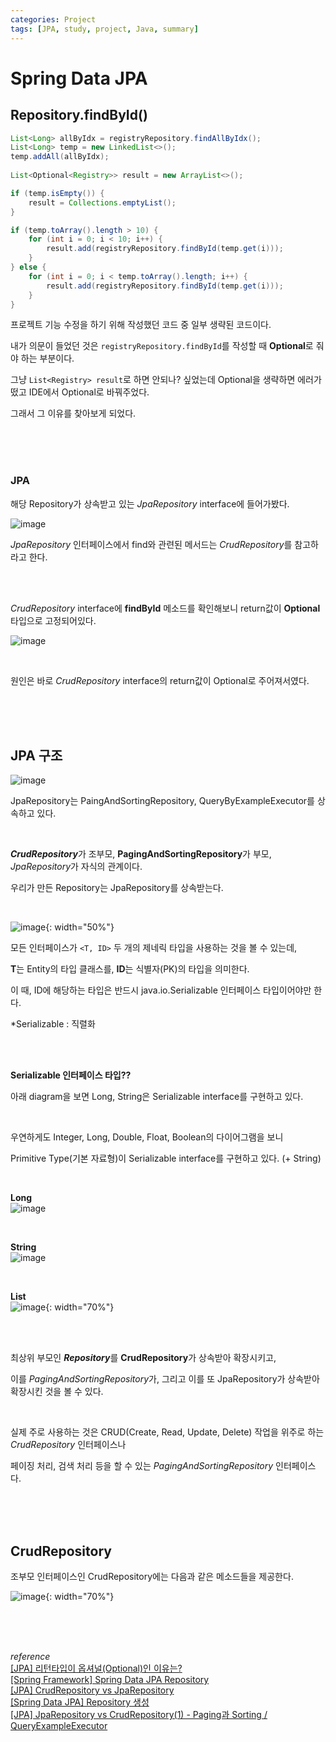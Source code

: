 ```yaml
---
categories: Project
tags: [JPA, study, project, Java, summary]
---
```


# Spring Data JPA

## Repository.findById()
```java
List<Long> allByIdx = registryRepository.findAllByIdx();
List<Long> temp = new LinkedList<>();
temp.addAll(allByIdx);
        
List<Optional<Registry>> result = new ArrayList<>();

if (temp.isEmpty()) {
    result = Collections.emptyList();
}

if (temp.toArray().length > 10) {
    for (int i = 0; i < 10; i++) {
        result.add(registryRepository.findById(temp.get(i)));
    }
} else {
    for (int i = 0; i < temp.toArray().length; i++) {
        result.add(registryRepository.findById(temp.get(i)));
    }
}
```
프로젝트 기능 수정을 하기 위해 작성했던 코드 중 일부 생략된 코드이다.

내가 의문이 들었던 것은 `registryRepository.findById`를 작성할 때 **Optional**로 줘야 하는 부분이다.

그냥 `List<Registry> result`로 하면 안되나? 싶었는데 Optional을 생략하면 에러가 떴고 IDE에서 Optional로 바꿔주었다.

그래서 그 이유를 찾아보게 되었다.  

<br><br><br>

### JPA
해당 Repository가 상속받고 있는 *JpaRepository* interface에 들어가봤다.

![image](https://user-images.githubusercontent.com/74857364/205247136-44aa662f-e8aa-4791-aa61-0f68620e7917.png)

*JpaRepository* 인터페이스에서 find와 관련된 메서드는 *CrudRepository*를 참고하라고 한다.

<br><br>

*CrudRepository* interface에 **findById** 메소드를 확인해보니 return값이 **Optional** 타입으로 고정되어있다.

![image](https://user-images.githubusercontent.com/74857364/205245676-7f3a6cf2-a344-44c7-8649-9f4591eccb04.png)

<br>

원인은 바로 *CrudRepository* interface의 return값이 Optional로 주어져서였다.

<br><br><br>

## JPA 구조
![image](https://user-images.githubusercontent.com/74857364/205320029-9efc8ac5-4e41-4fe8-8730-37f4c01ec16f.png)

JpaRepository는 PaingAndSortingRepository, QueryByExampleExecutor를 상속하고 있다.

<br>

***CrudRepository***가 조부모, **PagingAndSortingRepository**가 부모, *JpaRepository*가 자식의 관계이다.

우리가 만든 Repository는 JpaRepository를 상속받는다.  

<br>


![image](https://user-images.githubusercontent.com/74857364/205324571-295c24f8-4a6e-43f3-9781-eff22941e984.png){: width="50%"}

모든 인터페이스가 `<T, ID>` 두 개의 제네릭 타입을 사용하는 것을 볼 수 있는데, 

**T**는 Entity의 타입 클래스를, **ID**는 식별자(PK)의 타입을 의미한다. 

이 때, ID에 해당하는 타입은 반드시 java.io.Serializable 인터페이스 타입이어야만 한다.

*Serializable : 직렬화

<br><br>

**Serializable 인터페이스 타입??**

아래 diagram을 보면 Long, String은 Serializable interface를 구현하고 있다.      

<br>
          
우연하게도 Integer, Long, Double, Float, Boolean의 다이어그램을 보니 

Primitive Type(기본 자료형)이 Serializable interface를 구현하고 있다. (+ String)         

<br> 

**Long**         
![image](https://user-images.githubusercontent.com/74857364/205507456-a74e092e-9f03-4fdd-9b46-1c0e4375f5e2.png)

<br>

**String**      
![image](https://user-images.githubusercontent.com/74857364/205507536-fc05f367-8562-4c16-9122-bf9f62d0d2ca.png)

<br>

**List**              
![image](https://user-images.githubusercontent.com/74857364/205507598-86c4b318-9fd3-4ed7-9a49-25504d8dfd13.png){: width="70%"}


<br><br>

최상위 부모인 ***Repository***를 **CrudRepository**가 상속받아 확장시키고, 

이를 *PagingAndSortingRepository*가, 그리고 이를 또 JpaRepository가 상속받아 확장시킨 것을 볼 수 있다.

<br>

실제 주로 사용하는 것은 CRUD(Create, Read, Update, Delete) 작업을 위주로 하는 *CrudRepository* 인터페이스나

페이징 처리, 검색 처리 등을 할 수 있는 *PagingAndSortingRepository* 인터페이스다.

<br><br><br>

## CrudRepository

조부모 인터페이스인 CrudRepository에는 다음과 같은 메소드들을 제공한다.

![image](https://user-images.githubusercontent.com/74857364/205328108-beef9b8c-2b2c-4413-b521-7aa0940f7448.png){: width="70%"}


<br><br><br>
  
*reference*                                             
[[JPA] 리턴타입이 옵셔널(Optional)인 이유는?](https://sowon-dev.github.io/2022/07/10/220711JPA-optional/)           
[[Spring Framework] Spring Data JPA Repository](https://memories95.tistory.com/136)             
[[JPA] CrudRepository vs JpaRepository](https://codify.tistory.com/103)                   
[[Spring Data JPA] Repository 생성](https://sky-h-kim.tistory.com/22)               
[[JPA] JpaRepository vs CrudRepository(1) - Paging과 Sorting / QueryExampleExecutor](https://devonce.tistory.com/53)                      
